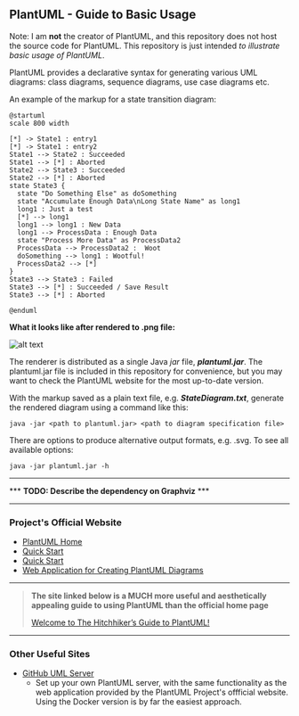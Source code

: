## **PlantUML - Guide to Basic Usage**

Note: I am **not** the creator of PlantUML, and this repository does not host the source code for PlantUML. This repository is just intended _to illustrate basic usage of PlantUML_.

PlantUML provides a declarative syntax for generating various UML diagrams: class diagrams, sequence diagrams, use case diagrams etc.

An example of the markup for a state transition diagram:

```
@startuml
scale 800 width

[*] -> State1 : entry1
[*] -> State1 : entry2
State1 --> State2 : Succeeded
State1 --> [*] : Aborted
State2 --> State3 : Succeeded
State2 --> [*] : Aborted
state State3 {
  state "Do Something Else" as doSomething
  state "Accumulate Enough Data\nLong State Name" as long1
  long1 : Just a test
  [*] --> long1
  long1 --> long1 : New Data
  long1 --> ProcessData : Enough Data
  state "Process More Data" as ProcessData2
  ProcessData --> ProcessData2 :  Woot
  doSomething --> long1 : Wootful!
  ProcessData2 --> [*]
}
State3 --> State3 : Failed
State3 --> [*] : Succeeded / Save Result
State3 --> [*] : Aborted

@enduml
```

**What it looks like after rendered to .png file:**

![alt text](https://raw.githubusercontent.com/danysdragons/PlantUML-Usage-Examples/master/State%20Diagram/stateDiagram.png "A nice state machine diagram, woot!")

The renderer is distributed as a single Java _jar_ file, **_plantuml.jar_**. The plantuml.jar file is included in this repository for convenience, but you may want to check the PlantUML website for the most up-to-date version.

With the markup saved as a plain text file, e.g. **_StateDiagram.txt_**, generate the rendered diagram using a command like this:

```
java -jar <path to plantuml.jar> <path to diagram specification file>
```

There are options to produce alternative output formats, e.g. .svg. To see all available options:

```
java -jar plantuml.jar -h
```

---

\*\*\* **TODO: Describe the dependency on Graphviz** \*\*\*

---

### **Project's Official Website**

- [PlantUML Home](https://plantuml.com/)
- [Quick Start](https://plantuml.com/starting)
- [Quick Start](https://plantuml.com/starting)
- [Web Application for Creating PlantUML Diagrams](http://www.plantuml.com/plantuml/uml/SyfFKj2rKt3CoKnELR1Io4ZDoSa70000)

---

> **The site linked below is a MUCH more useful and aesthetically appealing guide to using PlantUML than the official home page**
>
> [Welcome to The Hitchhiker’s Guide to PlantUML!](https://crashedmind.github.io/PlantUMLHitchhikersGuide/)

---

### **Other Useful Sites**

- [GitHub UML Server](https://github.com/plantuml/plantuml-server)
  - Set up your own PlantUML server, with the same functionality as the web application provided by the PlantUML Project's offficial website. Using the Docker version is by far the easiest approach.
